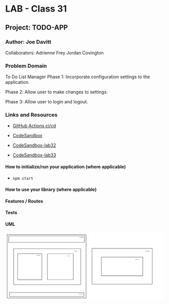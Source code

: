 # LAB - Class 31

## Project: TODO-APP

### Author: Joe Davitt

Collaborators:
Adrienne Frey
Jordan Covington

### Problem Domain  

To Do List Manager Phase 1: Incorporate configuration settings to the application.

Phase 2: Allow user to make changes to settings.

Phase 3: Allow user to login and logout.

### Links and Resources

- [GitHub Actions ci/cd](https://github.com/j-davitt/todo-app/actions)

- [CodeSandbox](https://codesandbox.io/p/github/j-davitt/todo-app/main?file=%2FREADME.md&workspace=%257B%2522activeFileId%2522%253A%2522clfridh150000g7gygmi469w7%2522%252C%2522openFiles%2522%253A%255B%2522%252FREADME.md%2522%255D%252C%2522sidebarPanel%2522%253A%2522EXPLORER%2522%252C%2522gitSidebarPanel%2522%253A%2522COMMIT%2522%252C%2522spaces%2522%253A%257B%2522clfridj9o000x356k36y3psdr%2522%253A%257B%2522key%2522%253A%2522clfridj9o000x356k36y3psdr%2522%252C%2522name%2522%253A%2522Default%2522%252C%2522devtools%2522%253A%255B%257B%2522key%2522%253A%2522clfridj9o000y356klwjgmx8w%2522%252C%2522type%2522%253A%2522PROJECT_SETUP%2522%252C%2522isMinimized%2522%253Afalse%257D%255D%257D%257D%252C%2522currentSpace%2522%253A%2522clfridj9o000x356k36y3psdr%2522%252C%2522spacesOrder%2522%253A%255B%2522clfridj9o000x356k36y3psdr%2522%255D%252C%2522hideCodeEditor%2522%253Afalse%257D)

- [CodeSandbox-lab32](https://codesandbox.io/p/github/j-davitt/todo-app/context-method?file=%2FREADME.md&workspace=%257B%2522activeFileId%2522%253A%2522clfridh150000g7gygmi469w7%2522%252C%2522openFiles%2522%253A%255B%255D%252C%2522sidebarPanel%2522%253A%2522EXPLORER%2522%252C%2522gitSidebarPanel%2522%253A%2522COMMIT%2522%252C%2522spaces%2522%253A%257B%2522clfswu38y00fe356k8wcf04ih%2522%253A%257B%2522key%2522%253A%2522clfswu38y00fe356k8wcf04ih%2522%252C%2522name%2522%253A%2522Default%2522%252C%2522devtools%2522%253A%255B%257B%2522type%2522%253A%2522TASK_LOG%2522%252C%2522taskId%2522%253A%2522start%2522%252C%2522key%2522%253A%2522clfswu8mn00m6356koolt3cd8%2522%252C%2522isMinimized%2522%253Afalse%257D%252C%257B%2522key%2522%253A%2522clfswu38y00ff356k0gusooub%2522%252C%2522type%2522%253A%2522PROJECT_SETUP%2522%252C%2522isMinimized%2522%253Afalse%257D%252C%257B%2522type%2522%253A%2522PREVIEW%2522%252C%2522taskId%2522%253A%2522start%2522%252C%2522port%2522%253A3000%252C%2522key%2522%253A%2522clfswu8jm00kk356krwv20afc%2522%252C%2522isMinimized%2522%253Afalse%257D%255D%257D%257D%252C%2522currentSpace%2522%253A%2522clfswu38y00fe356k8wcf04ih%2522%252C%2522spacesOrder%2522%253A%255B%2522clfswu38y00fe356k8wcf04ih%2522%255D%252C%2522hideCodeEditor%2522%253Afalse%257D)

- [CodeSandbox-lab33](https://codesandbox.io/p/github/j-davitt/todo-app/auth?file=%2FREADME.md&workspace=%257B%2522activeFileId%2522%253A%2522clfridh150000g7gygmi469w7%2522%252C%2522openFiles%2522%253A%255B%255D%252C%2522sidebarPanel%2522%253A%2522EXPLORER%2522%252C%2522gitSidebarPanel%2522%253A%2522COMMIT%2522%252C%2522spaces%2522%253A%257B%2522clfufo1xn006h356kaiav8qru%2522%253A%257B%2522key%2522%253A%2522clfufo1xn006h356kaiav8qru%2522%252C%2522name%2522%253A%2522Default%2522%252C%2522devtools%2522%253A%255B%257B%2522type%2522%253A%2522TASK_LOG%2522%252C%2522taskId%2522%253A%2522start%2522%252C%2522key%2522%253A%2522clfufo88800cr356kilmye13w%2522%252C%2522isMinimized%2522%253Afalse%257D%252C%257B%2522key%2522%253A%2522clfufo1xn006i356kjhno536j%2522%252C%2522type%2522%253A%2522PROJECT_SETUP%2522%252C%2522isMinimized%2522%253Afalse%257D%252C%257B%2522type%2522%253A%2522PREVIEW%2522%252C%2522taskId%2522%253A%2522start%2522%252C%2522port%2522%253A3000%252C%2522key%2522%253A%2522clfufo84300b3356ktt1xx33y%2522%252C%2522isMinimized%2522%253Afalse%257D%255D%257D%257D%252C%2522currentSpace%2522%253A%2522clfufo1xn006h356kaiav8qru%2522%252C%2522spacesOrder%2522%253A%255B%2522clfufo1xn006h356kaiav8qru%2522%255D%252C%2522hideCodeEditor%2522%253Afalse%257D)

#### How to initialize/run your application (where applicable)

- `npm start`

#### How to use your library (where applicable)

#### Features / Routes

#### Tests

#### UML

![UML](./assets/lab32.png)
